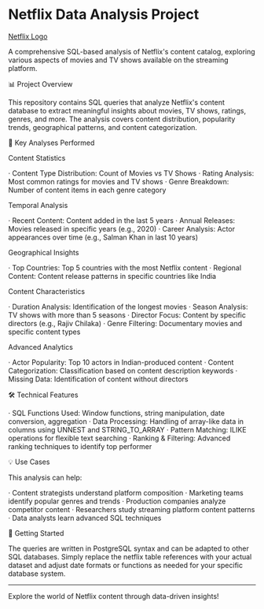 # Netflix Data Analysis Project

[Netflix Logo](logo.png)

A comprehensive SQL-based analysis of Netflix's content catalog, exploring various aspects of movies and TV shows available on the streaming platform.

📊 Project Overview

This repository contains SQL queries that analyze Netflix's content database to extract meaningful insights about movies, TV shows, ratings, genres, and more. The analysis covers content distribution, popularity trends, geographical patterns, and content categorization.

🎯 Key Analyses Performed

Content Statistics

· Content Type Distribution: Count of Movies vs TV Shows
· Rating Analysis: Most common ratings for movies and TV shows
· Genre Breakdown: Number of content items in each genre category

Temporal Analysis

· Recent Content: Content added in the last 5 years
· Annual Releases: Movies released in specific years (e.g., 2020)
· Career Analysis: Actor appearances over time (e.g., Salman Khan in last 10 years)

Geographical Insights

· Top Countries: Top 5 countries with the most Netflix content
· Regional Content: Content release patterns in specific countries like India

Content Characteristics

· Duration Analysis: Identification of the longest movies
· Season Analysis: TV shows with more than 5 seasons
· Director Focus: Content by specific directors (e.g., Rajiv Chilaka)
· Genre Filtering: Documentary movies and specific content types

Advanced Analytics

· Actor Popularity: Top 10 actors in Indian-produced content
· Content Categorization: Classification based on content description keywords
· Missing Data: Identification of content without directors

🛠 Technical Features

· SQL Functions Used: Window functions, string manipulation, date conversion, aggregation
· Data Processing: Handling of array-like data in columns using UNNEST and STRING_TO_ARRAY
· Pattern Matching: ILIKE operations for flexible text searching
· Ranking & Filtering: Advanced ranking techniques to identify top performer

💡 Use Cases

This analysis can help:

· Content strategists understand platform composition
· Marketing teams identify popular genres and trends
· Production companies analyze competitor content
· Researchers study streaming platform content patterns
· Data analysts learn advanced SQL techniques

🚀 Getting Started

The queries are written in PostgreSQL syntax and can be adapted to other SQL databases. Simply replace the netflix table references with your actual dataset and adjust date formats or functions as needed for your specific database system.

---

Explore the world of Netflix content through data-driven insights!
